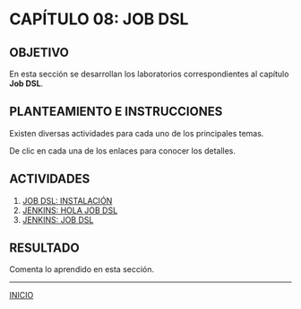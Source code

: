 # CAPÍTULO 08: JOB DSL

## OBJETIVO

En esta sección se desarrollan los laboratorios correspondientes al capítulo **Job DSL**.

## PLANTEAMIENTO E INSTRUCCIONES

Existen diversas actividades para cada uno de los principales temas.

De clic en cada una de los enlaces para conocer los detalles.

## ACTIVIDADES

1. [JOB DSL: INSTALACIÓN](tasks/C08-01.md)
2. [JENKINS: HOLA JOB DSL](tasks/C08-02.md)
3. [JENKINS: JOB DSL](tasks/C08-03.md)

## RESULTADO

Comenta lo aprendido en esta sección.

---

[INICIO](../README.md)
